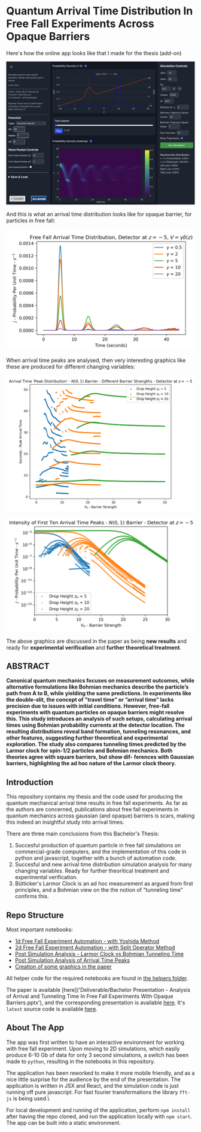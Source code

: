 # Quantum Arrival Time Distribution In Free Fall Experiments Across Opaque Barriers

Here's how the online app looks like that I made for the thesis (add-on)

![](./repo_resources/arrival_time_app.png)

And this is what an arrival time distribution looks like for opaque barrier, for particles in free fall:

![](./repo_resources/arrival_time.png)

When arrival time peaks are analysed, then very interesting graphics like these are produced for different changing variables:

![](./repo_resources/different_peaks.png)

![](./repo_resources/barrier_strength.png)

The above graphics are discussed in the paper as being **new results** and ready for **experimental verification** and **further theoretical treatment**.

## ABSTRACT

**Canonical quantum mechanics focuses on measurement outcomes, while alternative formulations like Bohmian mechanics describe the particle’s path from A to B, while yielding the same predictions. In experiments like the double-slit, the concept of ”travel time” or ”arrival time” lacks precision due to issues with initial conditions. However, free-fall experiments with quantum particles on opaque barriers might resolve this. This study introduces an analysis of such setups, calculating arrival times using Bohmian probability currents at the detector location. The resulting distributions reveal band formation, tunneling resonances, and other features, suggesting further theoretical and experimental exploration. The study also compares tunneling times predicted by the Larmor clock for spin-1/2 particles and Bohmian mechanics. Both theories agree with square barriers, but show dif- ferences with Gaussian barriers, highlighting the ad hoc nature of the Larmor clock theory.**

## Introduction

This repository contains my thesis and the code used for producing the quantum mechanical arrival time results in free fall experiments. As far as the authors are concerned, publications about free fall experiments in quantum mechanics across gaussian (and opaque) barriers is scars, making this indeed an insightful study into arrival times.

There are three main conclusions from this Bachelor's Thesis:
1. Succesful production of quantum particle in free fall simulations on commercial-grade computers, and the implementation of this code in python and javascript, together with a bunch of automation code.
2. Succesful and new arrival time distribution simulation analysis for many changing variables. Ready for further theoritical treatment and experimental verification.
3. Bütticker's Larmor Clock is an ad hoc measurement as argued from first principles, and a Bohmian view on the the notion of "tunneling time" confirms this.

## Repo Structure

Most important notebooks:
- [1d Free Fall Experiment Automation - with Yoshida Method](notebooks/25_05_03_daspaper_1D_ArrivalTime.ipynb)
- [2d Free Fall Experiment Automation - with Split Operator Method](notebooks/25_03_21_2d_spin_splitops_automation.ipynb)
- [Post Simulation Analysis - Larmor Clock vs Bohmian Tunneling Time](notebooks/25_05_01_larmor_vs_bohmian_tunneling_time.ipynb)
- [Post Simulation Analysis of Arrival Time Peaks](notebooks/25_05_18_arrivaltime_peaks.ipynb)
- [Creation of some graphics in the paper](notebooks/25-05-24_graphs_presentation.ipynb)

All helper code for the required notebooks are found in [the helpers folder](notebooks/helpers/).

The paper is available [here]('Deliverable/Bachelor Presentation - Analysis of Arrival and Tunneling Time In Free Fall Experiments With Opaque Barriers.pptx'), and the corresponding presentation is available [here](Deliverable/Bachelor_Thesis_Arrival_Time_in_Quantum_Mechanical_Free_Fall_Experiments_Final.pdf). It's `latext` source code is available [here](/paper/).


## About The App

The app was first written to have an interactive environment for working with free fall experiment. Upon moving to 2D simulations, which easily produce 6-10 Gb of data for only 3 second simulations, a switch has been made to `python`, resulting in the notebooks in this repository.

The application has been reworked to make it more mobile friendly, and as a nice little surprise for the audience by the end of the presentation. The application is written in JSX and React, and the simulation code is just running off pure javascript. For fast fourier transformations the library `fft-js` is being used.\

For local development and running of the application, perform `npm install` after having the repo cloned, and run the application locally with `npm start`. The app can be built into a static environment.



